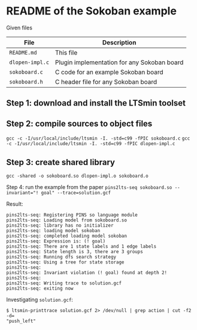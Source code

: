 README of the Sokoban example
===

Given files

File            | Description
----------------|------------
`README.md`     | This file
`dlopen-impl.c` | Plugin implementation for any Sokoban board
`sokoboard.c`   | C code for an example Sokoban board
`sokoboard.h`   | C header file for any Sokoban board

Step 1: download and install the LTSmin toolset
--
Step 2: compile sources to object files
--
```gcc -c -I/usr/local/include/ltsmin -I. -std=c99 -fPIC sokoboard.c```
```gcc -c -I/usr/local/include/ltsmin -I. -std=c99 -fPIC dlopen-impl.c```

Step 3: create shared library
--
```gcc -shared -o sokoboard.so dlopen-impl.o sokoboard.o```

Step 4: run the example from the paper
```pins2lts-seq sokoboard.so --invariant="! goal" --trace=solution.gcf```

Result:
```
pins2lts-seq: Registering PINS so language module
pins2lts-seq: Loading model from sokoboard.so
pins2lts-seq: library has no initializer
pins2lts-seq: loading model sokoban
pins2lts-seq: completed loading model sokoban
pins2lts-seq: Expression is: (! goal)
pins2lts-seq: There are 1 state labels and 1 edge labels
pins2lts-seq: State length is 3, there are 3 groups
pins2lts-seq: Running dfs search strategy
pins2lts-seq: Using a tree for state storage
pins2lts-seq:
pins2lts-seq: Invariant violation (! goal) found at depth 2!
pins2lts-seq:
pins2lts-seq: Writing trace to solution.gcf
pins2lts-seq: exiting now
```

Investigating `solution.gcf`:
```
$ ltsmin-printtrace solution.gcf 2> /dev/null | grep action | cut -f2 -d=
"push_left"
```
